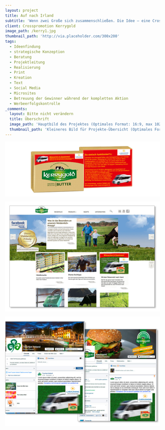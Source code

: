 ```yaml
---
layout: project
title: Auf nach Irland
subtitle: 'Wenn zwei Große sich zusammenschließen. Die Idee – eine Crosspromotion. Und ein geeigneter Partner wurde auch schnell gefunden. In enger Zusammenarbeit mit Kerrygold konzipierten wir für unseren Kunden caravaning-info.de eine Crosspromotion, die sowohl bundesweit, als auch in Österreich zum Einsatz kam. 11x gab es eine 14-tägige Caravan-Reise nach und in Irland zu gewinnen. Als OnPack wurden 30 Mio. Butter- und Käseverpackungen gebrandet, unterstützt von der Auslobung auf den Webseiten beider Unternehmen, diversen Social Media-Kanälen und dem Tourismusverband Irland. Die hohe Teilnahme und das rege Interesse ergaben nicht nur viel Content für den Aufbau und die Durchführung der Aktion, sondern auch genug Stoff, die Aktion in der Nachbereitung umfangreich zu kommunizieren.'
client: Crosspromotion Kerrygold
image_path: /kerry1.jpg
thumbnail_path: 'http://via.placeholder.com/300x200'
tags:
  - Ideenfindung
  - strategische Konzeption
  - Beratung
  - Projektleitung
  - Realisierung
  - Print
  - Kreation
  - Text
  - Social Media
  - Microsites
  - Betreuung der Gewinner während der kompletten Aktion
  - Werbeerfolgskontrolle
_comments:
  layout: Bitte nicht verändern
  title: Überschrift
  image_path: 'Hauptbild des Projektes (Optimales Format: 16:9, max 1024px breite)'
  thumbnail_path: 'Kleineres Bild für Projekte-Übersicht (Optimales Format: 4:3, max 1024px breite)'
---
```



![](/uploads/versions/kerry4---x----1024-367x---.jpg)

![](/uploads/versions/kerry2---x0-6-1024-724-1024-724x---.jpg)

![](/uploads/versions/kerry3---x28-0-969-685-1024-724x---.jpg)